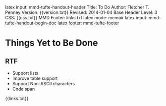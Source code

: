 latex input:	mmd-tufte-handout-header
Title:	To Do
Author:	Fletcher T. Penney
Version:	{{version.txt}}
Revised:	2014-01-04 
Base Header Level:	3
CSS:	{{css.txt}}
MMD Footer:	links.txt
latex mode:	memoir
latex input:	mmd-tufte-handout-begin-doc
latex footer:	mmd-tufte-footer


# Things Yet to Be Done #

## RTF ##

* Support lists
* Improve table support
* Support Non-ASCII characters
* Code span

{{links.txt}}
